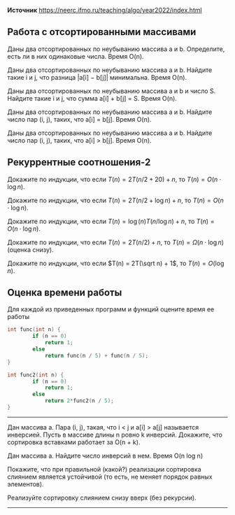**Источник** https://neerc.ifmo.ru/teaching/algo/year2022/index.html

## Работа с отсортированными массивами

Даны два отсортированных по неубыванию массива a и b. Определите, есть ли в них одинаковые числа. Время O(n).

Даны два отсортированных по неубыванию массива a и b. Найдите такие i и j, что разница |a[i] − b[j]| минимальна. Время O(n).

Даны два отсортированных по неубыванию массива a и b и число S. Найдите такие i и j, что сумма a[i] + b[j] = S. Время O(n).

Даны два отсортированных по неубыванию массива a и b. Найдите число пар (i, j), таких, что a[i] = b[j]. Время O(n).

Даны два отсортированных по неубыванию массива a и b. Найдите число пар (i, j), таких, что a[i] > b[j]. Время O(n).

## Рекуррентные соотношения-2

Докажите по индукции, что если $T(n) = 2T(n/2 + 20) + n$, то $T(n) = O(n  \cdot  \log{ }n)$.

Докажите по индукции, что если $T(n) = 2T(n/2 + \log{ } n) + n$, то $T(n) = O(n  \cdot  \log{ } n)$.

Докажите по индукции, что если $T(n) = \log(n) T(n/ \log{ } n) + n$, то $T(n) = O(n \cdot \log{ } n)$.

Докажите по индукции, что если $T(n) = 2T(n/2) + n$, то $T(n) = \Omega(n  \cdot  \log{ } n)$ (оценка снизу).

Докажите по индукции, что если $T(n) = 2T(\sqrt n) + 1$, то $T(n) = O(\log{ } n)$.

## Оценка времени работы

Для каждой из приведенных программ и функций оцените время ее работы 
```c
int func(int n) { 
		if (n == 0)  
			return 1; 
		else 
			return func(n / 5) + func(n / 5); 
}
```

```c
int func2(int n) { 
		if (n == 0)  
			return 1; 
		else 
			return 2*func2(n / 5); 
}
```

**********************

Дан массива a. Пара (i, j), такая, что i < j и a[i] > a[j] называется инверсией. Пусть в массиве длины n ровно k инверсий. Докажите, что сортировка вставками работает за O(n + k).

Дан массива a. Найдите число инверсий в нем. Время O(n log n)

Покажите, что при правильной (какой?) реализации сортировка слиянием является устойчивой (то есть, не меняет порядок равных элементов).

Реализуйте сортировку слиянием снизу вверх (без рекурсии).

***********************


